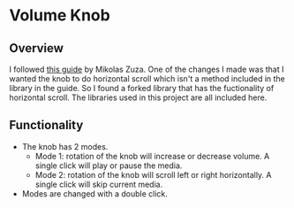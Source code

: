 # Volume Knob

## Overview
I followed [this guide](https://blog.prusaprinters.org/3d-print-an-oversized-media-control-volume-knob-arduino-basics_30184/) by Mikolas Zuza. 
One of the changes I made was that I wanted the knob to do horizontal scroll which isn't a method included in the library in the guide. So I found a forked library that has the fuctionality of horizontal scroll. 
The libraries used in this project are all included here. 


## Functionality 
* The knob has 2 modes. 
    * Mode 1: rotation of the knob will increase or decrease volume. A single click will play or pause the media. 
    * Mode 2: rotation of the knob will scroll left or right horizontally. A single click will skip current media. 
* Modes are changed with a double click. 